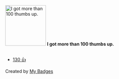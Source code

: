 <img src="https://my-badges.github.io/my-badges/thumbs-up-100.png" alt="I got more than 100 thumbs up." title="I got more than 100 thumbs up." width="128">
<strong>I got more than 100 thumbs up.</strong>
<br><br>

* <a href="https://github.com/deployphp/deployer/issues/1118#issuecomment-296160569">130 👍</a>


Created by <a href="https://github.com/my-badges/my-badges">My Badges</a>